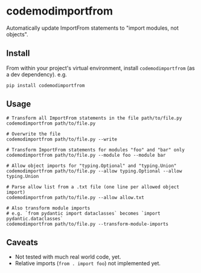 # codemodimportfrom

Automatically update ImportFrom statements to "import modules, not objects".

## Install

From within your project's virtual environment, install `codemodimportfrom` (as a dev dependency). e.g.

```
pip install codemodimportfrom
```

## Usage

```
# Transform all ImportFrom statements in the file path/to/file.py
codemodimportfrom path/to/file.py

# Overwrite the file
codemodimportfrom path/to/file.py --write

# Transform ImportFrom statements for modules "foo" and "bar" only
codemodimportfrom path/to/file.py --module foo --module bar

# Allow object imports for "typing.Optional" and "typing.Union"
codemodimportfrom path/to/file.py --allow typing.Optional --allow typing.Union

# Parse allow list from a .txt file (one line per allowed object import)
codemodimportfrom path/to/file.py --allow allow.txt

# Also transform module imports 
# e.g. `from pydantic import dataclasses` becomes `import pydantic.dataclasses`
codemodimportfrom path/to/file.py --transform-module-imports
```

## Caveats

* Not tested with much real world code, yet.
* Relative imports (`from . import foo`) not implemented yet.
